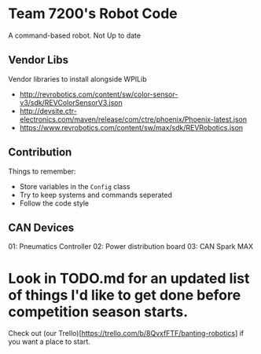 # Team 7200's Robot Code

A command-based robot.
Not Up to date
## Vendor Libs

Vendor libraries to install alongside WPILib
- http://revrobotics.com/content/sw/color-sensor-v3/sdk/REVColorSensorV3.json
- http://devsite.ctr-electronics.com/maven/release/com/ctre/phoenix/Phoenix-latest.json
- https://www.revrobotics.com/content/sw/max/sdk/REVRobotics.json

## Contribution

Things to remember:
- Store variables in the `Config` class
- Try to keep systems and commands seperated
- Follow the code style

## CAN Devices

01: Pneumatics Controller
02: Power distribution board
03: CAN Spark MAX

Look in TODO.md for an updated list of things I'd like to get done before competition season starts.
=======
Check out (our Trello)[https://trello.com/b/8QvxfFTF/banting-robotics] if you want a place to start.

